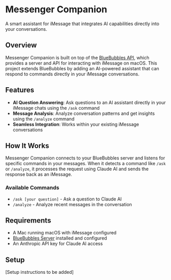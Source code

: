 # Messenger Companion

A smart assistant for iMessage that integrates AI capabilities directly into your conversations.

## Overview

Messenger Companion is built on top of the [BlueBubbles API](https://github.com/BlueBubblesApp/bluebubbles-server), which provides a server and API for interacting with iMessage on macOS. This project extends BlueBubbles by adding an AI-powered assistant that can respond to commands directly in your iMessage conversations.

## Features

- **AI Question Answering**: Ask questions to an AI assistant directly in your iMessage chats using the `/ask` command
- **Message Analysis**: Analyze conversation patterns and get insights using the `/analyze` command
- **Seamless Integration**: Works within your existing iMessage conversations

## How It Works

Messenger Companion connects to your BlueBubbles server and listens for specific commands in your messages. When it detects a command like `/ask` or `/analyze`, it processes the request using Claude AI and sends the response back as an iMessage.

### Available Commands

- `/ask [your question]` - Ask a question to Claude AI
- `/analyze` - Analyze recent messages in the conversation

## Requirements

- A Mac running macOS with iMessage configured
- [BlueBubbles Server](https://github.com/BlueBubblesApp/bluebubbles-server) installed and configured
- An Anthropic API key for Claude AI access

## Setup

[Setup instructions to be added]
